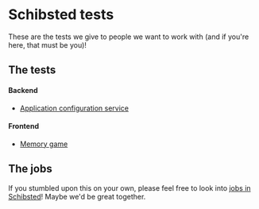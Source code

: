 # Schibsted tests

These are the tests we give to people we want to work with (and if you're here,
that must be you)!

## The tests

#### Backend

* [Application configuration service](https://github.com/schibsted/tests/blob/master/application-configuration-service/README.md)

#### Frontend

* [Memory game](https://github.com/schibsted/tests/blob/master/memory-game/README.md)


## The jobs

If you stumbled upon this on your own, please feel free to look into [jobs in Schibsted](http://jobs.schibsted.com/)! Maybe we'd be great together.
